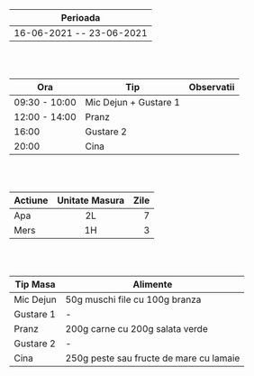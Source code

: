 |Perioada|
| ------ |
| 16-06-2021 -- 23-06-2021 | - 86.9 KG

<br>
<br>

|  Ora | Tip | Observatii |
|---|---|---|
| 09:30 - 10:00 | Mic Dejun + Gustare 1  |
| 12:00 - 14:00 | Pranz 
| 16:00 | Gustare 2 |
| 20:00 | Cina |

<br>
<br>

| Actiune       | Unitate Masura| Zile |
| ------------- |:-------------:|-------------:|
| Apa      |2L| 7 |
| Mers     |1H| 3 |

<br>
<br>

| Tip Masa  | Alimente |
|---|---|
| Mic Dejun | 50g muschi file cu 100g branza |
| Gustare 1 | - |
| Pranz | 200g carne cu 200g salata verde |
| Gustare 2 | - | 
| Cina | 250g peste sau fructe de mare cu lamaie |
